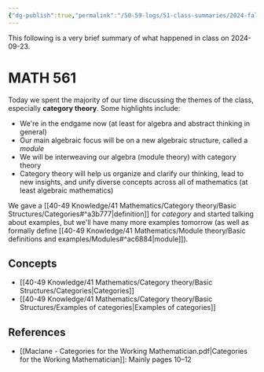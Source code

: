 ```yaml
---
{"dg-publish":true,"permalink":"/50-59-logs/51-class-summaries/2024-fall/math-561/2024-09/2024-09-23/","updated":"2024-09-23T12:48:22-07:00"}
---
```


This following is a very brief summary of what happened in class on 2024-09-23.
# MATH 561

Today we spent the majority of our time discussing the themes of the class, especially **category theory**. Some highlights include:
- We're in the endgame now (at least for algebra and abstract thinking in general)
- Our main algebraic focus will be on a new algebraic structure, called a *module*
- We will be interweaving our algebra (module theory) with category theory
- Category theory will help us organize and clarify our thinking, lead to new insights, and unify diverse concepts across all of mathematics (at least algebraic mathematics)

We gave a [[40-49 Knowledge/41 Mathematics/Category theory/Basic Structures/Categories#^a3b777\|definition]] for *category* and started talking about examples, but we'll have many more examples tomorrow (as well as formally define [[40-49 Knowledge/41 Mathematics/Module theory/Basic definitions and examples/Modules#^ac6884\|module]]).
## Concepts

- [[40-49 Knowledge/41 Mathematics/Category theory/Basic Structures/Categories\|Categories]]
- [[40-49 Knowledge/41 Mathematics/Category theory/Basic Structures/Examples of categories\|Examples of categories]]

## References

- [[Maclane - Categories for the Working Mathematician.pdf|Categories for the Working Mathematician]]: Mainly pages 10–12